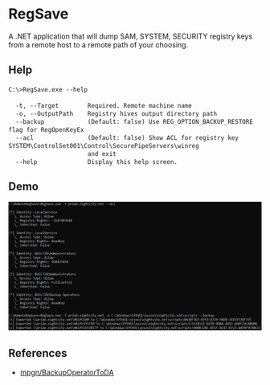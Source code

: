 # RegSave

A .NET application that will dump SAM, SYSTEM, SECURITY registry keys from a remote host to a remote path of your choosing.

## Help

```
C:\>RegSave.exe --help

  -t, --Target        Required. Remote machine name
  -o, --OutputPath    Registry hives output directory path
  --backup            (Default: false) Use REG_OPTION_BACKUP_RESTORE flag for RegOpenKeyEx
  --acl               (Default: false) Show ACL for registry key SYSTEM\ControlSet001\Control\SecurePipeServers\winreg
                      and exit
  --help              Display this help screen.
```

## Demo

![demo.png](/assets/demo.png)

## References

- [mpgn/BackupOperatorToDA](https://github.com/mpgn/BackupOperatorToDA)
